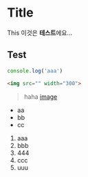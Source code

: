 # Title

This 이것은 **테스트**에요...

Test
-----

```js
console.log('aaa')
```

```html
<img src="" width="300">
```

> haha
> [image](http://)

* aa
* bb
* cc

1. aaa
2. bbb
3. 444
4. ccc
5. uuu
